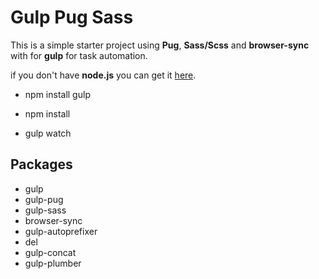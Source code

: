# Gulp Pug Sass

This is a simple starter project using **Pug**, **Sass/Scss** and **browser-sync** with for **gulp** for task automation.

if you don't have **node.js** you can get it [here](https://nodejs.org).

- npm install gulp

- npm install

- gulp watch

## Packages

- gulp
- gulp-pug
- gulp-sass
- browser-sync
- gulp-autoprefixer
- del
- gulp-concat
- gulp-plumber